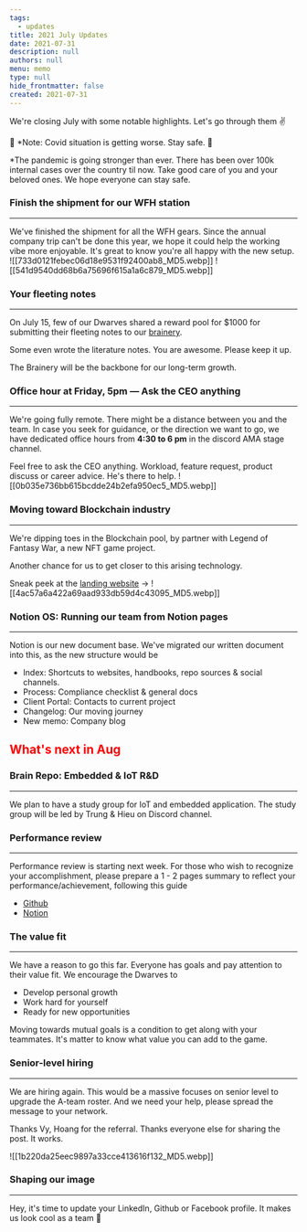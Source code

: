 ```yaml
---
tags: 
  - updates
title: 2021 July Updates
date: 2021-07-31
description: null
authors: null
menu: memo
type: null
hide_frontmatter: false
created: 2021-07-31
---
```


We're closing July with some notable highlights. Let's go through them ✌️

🚨 *Note: Covid situation is getting worse. Stay safe. 🦠

*The pandemic is going stronger than ever. There has been over 100k internal cases over the country til now. Take good care of you and your beloved ones. We hope everyone can stay safe.

### Finish the shipment for our WFH station
---

We've finished the shipment for all the WFH gears. Since the annual company trip can't be done this year, we hope it could help the working vibe more enjoyable. It's great to know you're all happy with the new setup.
![[733d0121febec06d18e9531f92400ab8_MD5.webp]]
![[541d9540dd68b6a75696f615a1a6c879_MD5.webp]]

### Your fleeting notes
---

On July 15, few of our Dwarves shared a reward pool for $1000 for submitting their fleeting notes to our [brainery](https://brain.d.foundation/). 

Some even wrote the literature notes. You are awesome. Please keep it up.

The Brainery will be the backbone for our long-term growth.

### Office hour at Friday, 5pm — Ask the CEO anything
---
We're going fully remote. There might be a distance between you and the team. In case you seek for guidance, or the direction we want to go, we have dedicated office hours from **4:30 to 6 pm** in the discord AMA stage channel.

Feel free to ask the CEO anything. Workload, feature request, product discuss or career advice. He's there to help. 
![[0b035e736bb615bcdde24b2efa950ec5_MD5.webp]]

### Moving toward Blockchain industry
---
We're dipping toes in the Blockchain pool, by partner with Legend of Fantasy War, a new NFT game project. 

Another chance for us to get closer to this arising technology.

Sneak peek at the [landing website](http://legendfantasywar.com/) → 
![[4ac57a6a422a69aad933db59d4c43095_MD5.webp]]

### Notion OS: Running our team from Notion pages
---

Notion is our new document base. We've migrated our written document into this, as the new structure would be

* Index: Shortcuts to websites, handbooks, repo sources & social channels.
* Process: Compliance checklist & general docs
* Client Portal: Contacts to current project 
* Changelog: Our moving journey
* New memo: Company blog

## <span style='color:red'>What's next in Aug</span>
### **Brain Repo: Embedded & IoT R&D**
---

We plan to have a study group for IoT and embedded application. The study group will be led by Trung & Hieu on Discord channel.
### **Performance review**
---

Performance review is starting next week. For those who wish to recognize your accomplishment, please prepare a 1 - 2 pages summary to reflect your performance/achievement, following this guide

* [Github](http://github.com/dwarvesf/handbook/blob/master/making-a-career.md#performance-review)
* [Notion](/548a540a40714f11915d631fd5cec53f#434d285816e34dcaa12f4bc652eb5bed)

### T**he value fit**
---

We have a reason to go this far. Everyone has goals and pay attention to their value fit. We encourage the Dwarves to

* Develop personal growth 
* Work hard for yourself
* Ready for new opportunities

Moving towards mutual goals is a condition to get along with your teammates. It's matter to know what value you can add to the game. 
### **Senior-level hiring**
---

We are hiring again. This would be a massive focuses on senior level to upgrade the A-team roster. And we need your help, please spread the message to your network.

Thanks Vy, Hoang for the referral. Thanks everyone else for sharing the post. It works.

![[1b220da25eec9897a33cce413616f132_MD5.webp]]

### Shaping our image
---

Hey, it's time to update your LinkedIn, Github or Facebook profile. It makes us look cool as a team 🚀
